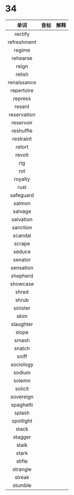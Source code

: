 # 34

|    单词     | 音标 | 解释 |
| :---------: | :--: | :--: |
|   rectify   |      |      |
| refreshment |      |      |
|   regime    |      |      |
|  rehearse   |      |      |
|    reign    |      |      |
|   relish    |      |      |
| renaissance |      |      |
| repertoire  |      |      |
|   repress   |      |      |
|   resent    |      |      |
| reservation |      |      |
|  reservoir  |      |      |
|  reshuffle  |      |      |
|  restraint  |      |      |
|   retort    |      |      |
|   revolt    |      |      |
|     rig     |      |      |
|     rot     |      |      |
|   royalty   |      |      |
|    rust     |      |      |
|  safeguard  |      |      |
|   salmon    |      |      |
|   salvage   |      |      |
|  salvation  |      |      |
|  sanction   |      |      |
|   scandal   |      |      |
|   scrape    |      |      |
|   seduce    |      |      |
|   senator   |      |      |
|  sensation  |      |      |
|  shepherd   |      |      |
|  showcase   |      |      |
|    shred    |      |      |
|    shrub    |      |      |
|  sinister   |      |      |
|    skim     |      |      |
|  slaughter  |      |      |
|    slope    |      |      |
|    smash    |      |      |
|   snatch    |      |      |
|    sniff    |      |      |
|  sociology  |      |      |
|   sodium    |      |      |
|   solemn    |      |      |
|   solicit   |      |      |
|  sovereign  |      |      |
|  spaghetti  |      |      |
|   splash    |      |      |
|  spotlight  |      |      |
|    stack    |      |      |
|   stagger   |      |      |
|    stalk    |      |      |
|    stark    |      |      |
|   stifle    |      |      |
|  strangle   |      |      |
|   streak    |      |      |
|   stumble   |      |      |